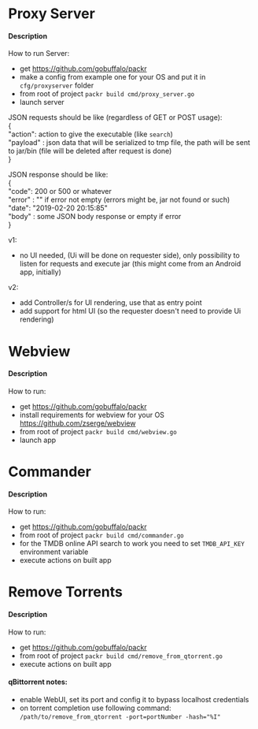 # Proxy Server
#### Description
How to run Server:  
- get https://github.com/gobuffalo/packr  
- make a config from example one for your OS and put it in `cfg/proxyserver` folder  
- from root of project `packr build cmd/proxy_server.go`  
- launch server

JSON requests should be like (regardless of GET or POST usage):  
{  
"action": action to give the executable (like `search`)  
"payload" : json data that will be serialized to tmp file, the path will be sent to jar/bin (file will be deleted after request is done)    
} 

JSON response should be like:  
{  
"code": 200 or 500 or whatever  
"error" : "" if error not empty (errors might be, jar not found or such)  
"date": "2019-02-20 20:15:85"  
"body" : some JSON body response or empty if error  
}  

v1: 
 - no UI needed, (Ui will be done on requester side), only possibility to listen for requests and execute jar
 (this might come from an Android app, initially)

v2:
 - add Controller/s for UI rendering, use that as entry point
 - add support for html UI (so the requester doesn't need to provide Ui rendering)

# Webview
#### Description
How to run:  
- get https://github.com/gobuffalo/packr  
- install requirements for webview for your OS https://github.com/zserge/webview  
- from root of project `packr build cmd/webview.go`  
- launch app

# Commander
#### Description
How to run:  
- get https://github.com/gobuffalo/packr    
- from root of project `packr build cmd/commander.go`  
- for the TMDB online API search to work you need to set `TMDB_API_KEY` environment variable  
- execute actions on built app  

# Remove Torrents
#### Description
How to run:  
- get https://github.com/gobuffalo/packr  
- from root of project `packr build cmd/remove_from_qtorrent.go`  
- execute actions on built app  

#### qBittorrent notes:    
- enable WebUI, set its port and config it to bypass localhost credentials  
- on torrent completion use following command: `/path/to/remove_from_qtorrent -port=portNumber -hash="%I"`  
